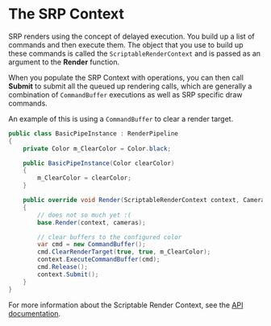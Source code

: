 # The SRP Context
SRP renders using the concept of delayed execution. You build up a list of commands and then execute them. The object that you use to build up these commands is called the `ScriptableRenderContext` and is passed as an argument to the **Render** function.

When you populate the SRP Context with operations, you can then call **Submit** to submit all the queued up rendering calls, which are generally a combination of `CommandBuffer` executions as well as SRP specific draw commands.

An example of this is using a `CommandBuffer` to clear a render target.

```C#
public class BasicPipeInstance : RenderPipeline
{
    private Color m_ClearColor = Color.black;

    public BasicPipeInstance(Color clearColor)
    {
        m_ClearColor = clearColor;
    }

    public override void Render(ScriptableRenderContext context, Camera[] cameras)
    {
        // does not so much yet :(
        base.Render(context, cameras);

        // clear buffers to the configured color
        var cmd = new CommandBuffer();
        cmd.ClearRenderTarget(true, true, m_ClearColor);
        context.ExecuteCommandBuffer(cmd);
        cmd.Release();
        context.Submit();
    }
}
```

For more information about the Scriptable Render Context, see the [API documentation](https://docs.unity3d.com/ScriptReference/Rendering.ScriptableRenderContext.html).